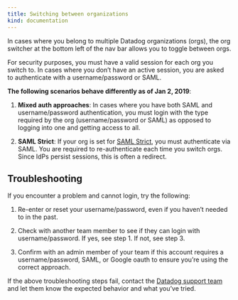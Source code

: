 ```yaml
---
title: Switching between organizations
kind: documentation
---
```


In cases where you belong to multiple Datadog organizations (orgs), the org switcher at the bottom left of the nav bar allows you to toggle between orgs.

For security purposes, you must have a valid session for each org you switch to. In cases where you don’t have an active session, you are asked to authenticate with a username/password or SAML.

**The following scenarios behave differently as of Jan 2, 2019**:

1. **Mixed auth approaches**: In cases where you have both SAML and username/password authentication, you must login with the type required by the org (username/password or SAML) as opposed to logging into one and getting access to all.

2. **SAML Strict**: If your org is set for [SAML Strict][1], you must authenticate via SAML. You are required to re-authenticate each time you switch orgs. Since IdPs persist sessions, this is often a redirect.

## Troubleshooting
If you encounter a problem and cannot login, try the following:

1. Re-enter or reset your username/password, even if you haven’t needed to in the past.

2. Check with another team member to see if they can login with username/password. If yes, see step 1. If not, see step 3.

3. Confirm with an admin member of your team if this account requires a username/password, SAML, or Google oauth to ensure you’re using the correct approach.

If the above troubleshooting steps fail, contact the [Datadog support team][2] and let them know the expected behavior and what you’ve tried. 

[1]: /account_management/saml/#saml-strict
[2]: /help
